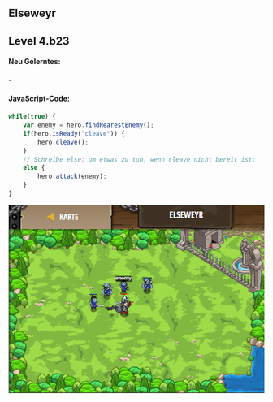 ## **Elseweyr**
## Level 4.b23

#### Neu Gelerntes:
<b>-</b>

[comment]: <> (Was wurde gelernt und wie funktioniert die Technik?)

#### JavaScript-Code:
```js
while(true) {
    var enemy = hero.findNearestEnemy();
    if(hero.isReady("cleave")) {
        hero.cleave();
    }
    // Schreibe else: um etwas zu tun, wenn cleave nicht bereit ist:
    else {
        hero.attack(enemy);
    }
}
```
![image](lvl4_b23.png)